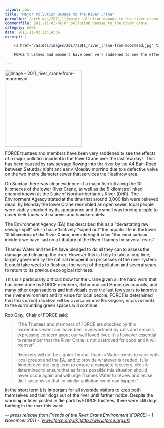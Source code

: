 ```yaml
---
layout: post
title: "Major Pollution Damage to the River Crane"
permalink: /archives/2011/11/major_pollution_damage_to_the_river_crane.html
commentfile: 2011-11-03-major_pollution_damage_to_the_river_crane
category: news
date: 2011-11-03 21:14:36
excerpt: |

    <a href="/assets/images/2017/2011_river_crane-from-moormead.jpg" title="Click for a larger image"><img src="/assets/images/2017/2011_river_crane-from-moormead-thumb.jpg" width="150" alt="Image - 2011_river_crane-from-moormead"  class="photo right"/></a>

    FORCE trustees and members have been very saddened to see the effects of a major pollution incident in the River Crane over the last few days. This has been caused by raw sewage flowing into the river by the A4 Bath Road between Saturday night and early Monday morning due to a defective valve on the two metre diameter sewer that services the Heathrow area.

---
```

<a href="/assets/images/2017/2011_river_crane-from-moormead.jpg" title="Click for a larger image"><img src="/assets/images/2017/2011_river_crane-from-moormead-thumb.jpg" width="250" alt="Image - 2011_river_crane-from-moormead"  class="photo right"/></a>

FORCE trustees and members have been very saddened to see the effects of a major pollution incident in the River Crane over the last few days. This has been caused by raw sewage flowing into the river by the A4 Bath Road between Saturday night and early Monday morning due to a defective valve on the two metre diameter sewer that services the Heathrow area.

On Sunday there was clear evidence of a major fish kill along the 10 kilometres of the lower River Crane, as well as the 5 kilometre linked channel known as the Duke of Northumberland's River (DNR). The Environment Agency stated at the time that around 3,000 fish were believed dead. By Monday the lower Crane resembled an open sewer, local people were visibly shocked by its appearance and the smell was forcing people to cover their faces with scarves and handkerchiefs.

The Environment Agency (EA) has described this as a "devastating raw sewage spill" which has effectively "wiped out" the aquatic life in the lower 10 kilometres of the River Crane, considering it to be "the most serious incident we have had on a tributary of the River Thames for several years".

Thames Water and the EA have pledged to do all they can to assess the damage and clean up the river. However this is likely to take a long time, largely governed by the natural recuperation processes of the river system. It could take weeks to flush out the worst of the pollution and several years to return to its previous ecological richness.

This is a particularly difficult blow for the Crane given all the hard work that has been done by FORCE members, Richmond and Hounslow councils, and many other organisations and individuals over the last few years to improve the river environment and its value for local people. FORCE is determined that this current situation will be overcome and the ongoing improvements to the surrounding green spaces will continue.

Rob Gray, Chair of FORCE said;

> "The Trustees and members of FORCE are shocked by this horrendous event and have been overwhelmed by calls and e-mails expressing concern about our well loved river. It is however essential to remember that the River Crane is not destroyed for good and it will recover".
>
> Recovery will not be a quick fix and Thames Water needs to work with local groups and the EA, and to provide whatever is needed, fully funded over the long term to ensure a complete recovery. We are determined to ensure that as far as possible this situation should never occur again and will urge Thames Water to review and revise their systems so that no similar pollution event can happen."

In the short term it is important for all riverside visitors to keep both themselves and their dogs out of the river until further notice. Despite the warning notices posted in the park by FORCE trustees, there were still dogs bathing in the river this week.

<cite>-- press release from Friends of the River Crane Environment (FORCE) - 1 November 2011 - [www.force.org.uk](http://www.force.org.uk</cite>)
